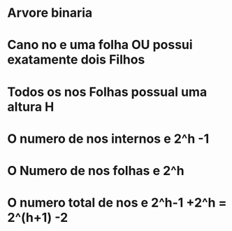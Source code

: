 # Arvore binaria

# Cano no e uma folha OU possui exatamente dois Filhos

# Todos os nos Folhas possual uma altura H

# O numero de nos internos e 2^h -1

# O Numero de nos folhas e 2^h

# O numero total de nos e 2^h-1 +2^h = 2^(h+1) -2

